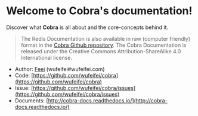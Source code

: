 Welcome to Cobra's documentation!
=================================

Discover what **Cobra** is all about and the core-concepts behind it.

> The Redis Documentation is also available in raw (computer friendly) format in the [Cobra Github repository](https://github.com/wufeifei/cobra/docs). The Cobra Documentation is released under the Creative Commons Attribution-ShareAlike 4.0 International license.

- Author: [Feei](http://wufeifei.com) (wufeifei#wufeifei.com)
- Code: [https://github.com/wufeifei/cobra](https://github.com/wufeifei/cobra)
- Issue: [https://github.com/wufeifei/cobra/issues](https://github.com/wufeifei/cobra/issues)
- Documents: [http://cobra-docs.readthedocs.io/](http://cobra-docs.readthedocs.io/)